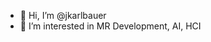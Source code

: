 - 👋 Hi, I’m @jkarlbauer
- 👀 I’m interested in MR Development, AI, HCI

<!---
jkarlbauer/jkarlbauer is a ✨ special ✨ repository because its `README.md` (this file) appears on your GitHub profile.
You can click the Preview link to take a look at your changes.
--->
